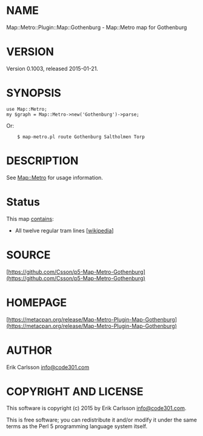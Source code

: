 # NAME

Map::Metro::Plugin::Map::Gothenburg - Map::Metro map for Gothenburg

# VERSION

Version 0.1003, released 2015-01-21.

# SYNOPSIS

    use Map::Metro;
    my $graph = Map::Metro->new('Gothenburg')->parse;

Or:

        $ map-metro.pl route Gothenburg Saltholmen Torp

# DESCRIPTION

See [Map::Metro](https://metacpan.org/pod/Map::Metro) for usage information.

# Status

This map [contains](https://metacpan.org/pod/Map::Metro::Plugin::Map::Gothenburg::Lines):

- All twelve regular tram lines \[[wikipedia](https://en.wikipedia.org/wiki/Gothenburg_tram_network)\]

# SOURCE

[https://github.com/Csson/p5-Map-Metro-Gothenburg](https://github.com/Csson/p5-Map-Metro-Gothenburg)

# HOMEPAGE

[https://metacpan.org/release/Map-Metro-Plugin-Map-Gothenburg](https://metacpan.org/release/Map-Metro-Plugin-Map-Gothenburg)

# AUTHOR

Erik Carlsson <info@code301.com>

# COPYRIGHT AND LICENSE

This software is copyright (c) 2015 by Erik Carlsson <info@code301.com>.

This is free software; you can redistribute it and/or modify it under
the same terms as the Perl 5 programming language system itself.
